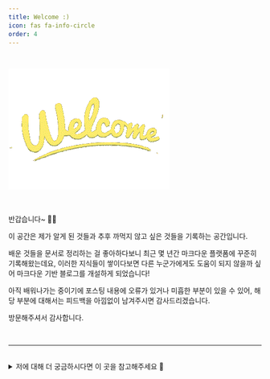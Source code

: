 ```yaml
---
title: Welcome :)
icon: fas fa-info-circle
order: 4
---
```


<br>

![welcome](/assets/img/welcome.gif)

<br>

반갑습니다~ 👋🏻

이 공간은 제가 알게 된 것들과 추후 까먹지 않고 싶은 것들을 기록하는 공간입니다.

배운 것들을 문서로 정리하는 걸 좋아하다보니 최근 몇 년간 마크다운 플랫폼에 꾸준히 기록해왔는데요, 이러한 지식들이 쌓이다보면 다른 누군가에게도 도움이 되지 않을까 싶어 마크다운 기반 블로그를 개설하게 되었습니다!

아직 배워나가는 중이기에 포스팅 내용에 오류가 있거나 미흡한 부분이 있을 수 있어, 해당 부분에 대해서는 피드백을 아낌없이 남겨주시면 감사드리겠습니다.

방문해주셔서 감사합니다.

<br>

<hr>

<br>

<details>
<summary> 저에 대해 더 궁금하시다면 이 곳을 참고해주세요 👀</summary>
<div markdown="1">

<br>

| --- | --- |
| **Email** | seungri0826@gmail.com |
| **GitHub** | <https://github.com/seungriyou> |
| **LinkedIn** | <https://www.linkedin.com/in/seungri-you> |
| **Personal Blog** | <https://blog.naver.com/seungri0826> |

</div>
</details>

